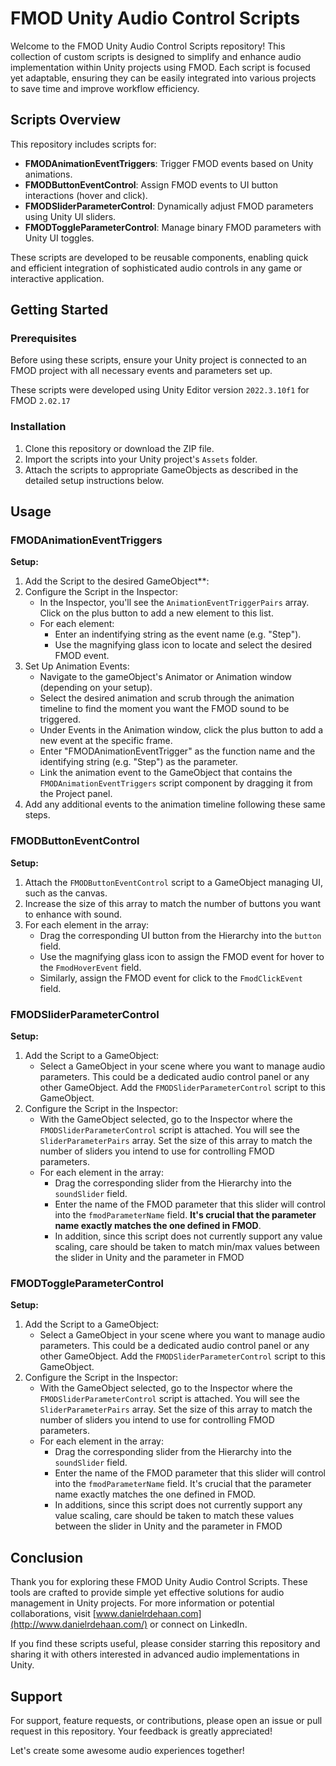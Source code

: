 # FMOD Unity Audio Control Scripts

Welcome to the FMOD Unity Audio Control Scripts repository! This collection of custom scripts is designed to simplify and enhance audio implementation within Unity projects using FMOD. Each script is focused yet adaptable, ensuring they can be easily integrated into various projects to save time and improve workflow efficiency.

## Scripts Overview

This repository includes scripts for:
-    **FMODAnimationEventTriggers**: Trigger FMOD events based on Unity animations.
-    **FMODButtonEventControl**: Assign FMOD events to UI button interactions (hover and click).
-    **FMODSliderParameterControl**: Dynamically adjust FMOD parameters using Unity UI sliders.
-    **FMODToggleParameterControl**: Manage binary FMOD parameters with Unity UI toggles.

These scripts are developed to be reusable components, enabling quick and efficient integration of sophisticated audio controls in any game or interactive application.

## Getting Started

### Prerequisites

Before using these scripts, ensure your Unity project is connected to an FMOD project with all necessary events and parameters set up.

These scripts were developed using Unity Editor version `2022.3.10f1` for FMOD `2.02.17`

### Installation

1. Clone this repository or download the ZIP file.
2. Import the scripts into your Unity project's `Assets` folder.
3. Attach the scripts to appropriate GameObjects as described in the detailed setup instructions below.

## Usage

### FMODAnimationEventTriggers

**Setup:**
1. Add the Script to the desired GameObject**:
2. Configure the Script in the Inspector:
    - In the Inspector, you'll see the `AnimationEventTriggerPairs` array. Click on the plus button to add a new element to this list.
    - For each element:
        - Enter an indentifying string as the event name (e.g. "Step").
        - Use the magnifying glass icon to locate and select the desired FMOD event.
3. Set Up Animation Events:
    - Navigate to the gameObject's Animator or Animation window (depending on your setup).
    - Select the desired animation and scrub through the animation timeline to find the moment you want the FMOD sound to be triggered.
    - Under Events in the Animation window, click the plus button to add a new event at the specific frame.
    - Enter "FMODAnimationEventTrigger" as the function name and the identifying string (e.g. "Step") as the parameter. 
    - Link the animation event to the GameObject that contains the `FMODAnimationEventTriggers` script component by dragging it from the Project panel.
4. Add any additional events to the animation timeline following these same steps.

### FMODButtonEventControl

**Setup:**
1. Attach the `FMODButtonEventControl` script to a GameObject managing UI, such as the canvas.
2. Increase the size of this array to match the number of buttons you want to enhance with sound.
3. For each element in the array:
    - Drag the corresponding UI button from the Hierarchy into the `button` field.
    - Use the magnifying glass icon to assign the FMOD event for hover to the `FmodHoverEvent` field.
    - Similarly, assign the FMOD event for click to the `FmodClickEvent` field.

### FMODSliderParameterControl

**Setup:**
1. Add the Script to a GameObject:
    - Select a GameObject in your scene where you want to manage audio parameters. This could be a dedicated audio control panel or any other GameObject. Add the `FMODSliderParameterControl` script to this GameObject.
2. Configure the Script in the Inspector:
    - With the GameObject selected, go to the Inspector where the `FMODSliderParameterControl` script is attached. You will see the `SliderParameterPairs` array. Set the size of this array to match the number of sliders you intend to use for controlling FMOD parameters.
    - For each element in the array:
        - Drag the corresponding slider from the Hierarchy into the `soundSlider` field.
        - Enter the name of the FMOD parameter that this slider will control into the `fmodParameterName` field. **It's crucial that the parameter name exactly matches the one defined in FMOD**.
        - In addition, since this script does not currently support any value scaling, care should be taken to match min/max values between the slider in Unity and the parameter in FMOD

### FMODToggleParameterControl

**Setup:**
1. Add the Script to a GameObject:
    - Select a GameObject in your scene where you want to manage audio parameters. This could be a dedicated audio control panel or any other GameObject. Add the `FMODSliderParameterControl` script to this GameObject.
2. Configure the Script in the Inspector:
    - With the GameObject selected, go to the Inspector where the `FMODSliderParameterControl` script is attached. You will see the `SliderParameterPairs` array. Set the size of this array to match the number of sliders you intend to use for controlling FMOD parameters.
    - For each element in the array:
        - Drag the corresponding slider from the Hierarchy into the `soundSlider` field.
        - Enter the name of the FMOD parameter that this slider will control into the `fmodParameterName` field. It's crucial that the parameter name exactly matches the one defined in FMOD.
        - In additions, since this script does not currently support any value scaling, care should be taken to match these values between the slider in Unity and the parameter in FMOD

## Conclusion

Thank you for exploring these FMOD Unity Audio Control Scripts. These tools are crafted to provide simple yet effective solutions for audio management in Unity projects. For more information or potential collaborations, visit [www.danielrdehaan.com](http://www.danielrdehaan.com/) or connect on LinkedIn.

If you find these scripts useful, please consider starring this repository and sharing it with others interested in advanced audio implementations in Unity.

## Support

For support, feature requests, or contributions, please open an issue or pull request in this repository. Your feedback is greatly appreciated!

Let's create some awesome audio experiences together!
